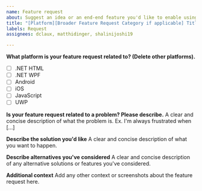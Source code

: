 ```yaml
---
name: Feature request
about: Suggest an idea or an end-end feature you'd like to enable using AdaptiveCards
title: "[Platform][Broader Feature Request Category if applicable] Title"
labels: Request
assignees: dclaux, matthidinger, shalinijoshi19

---
```


**What platform is your feature request related to? (Delete other platforms).**

- [ ] .NET HTML
- [ ] .NET WPF
- [ ] Android
- [ ] iOS
- [ ] JavaScript
- [ ] UWP

**Is your feature request related to a problem? Please describe.**
A clear and concise description of what the problem is. Ex. I'm always frustrated when [...]

**Describe the solution you'd like**
A clear and concise description of what you want to happen.

**Describe alternatives you've considered**
A clear and concise description of any alternative solutions or features you've considered.

**Additional context**
Add any other context or screenshots about the feature request here.
